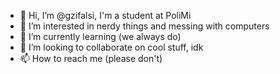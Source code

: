 - 👋 Hi, I’m @gzifalsi, I'm a student at PoliMi
- 👀 I’m interested in nerdy things and messing with computers
- 🌱 I’m currently learning (we always do)
- 💞️ I’m looking to collaborate on cool stuff, idk
- 📫 How to reach me (please don't)

<!---
gzifalsi/gzifalsi is a ✨ special ✨ repository because its `README.md` (this file) appears on your GitHub profile.
You can click the Preview link to take a look at your changes.
--->
